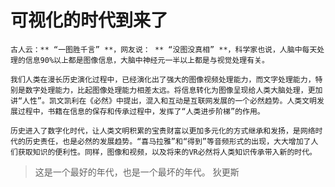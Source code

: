 # 可视化的时代到来了

    古人云：** “一图胜千言” **，网友说： ** “没图没真相” **，科学家也说，人脑中每天处理的信息90%以上都是图像信息，大脑中神经元一半以上都是与视觉处理有关。

    我们人类在漫长历史演化过程中，已经演化出了强大的图像视频处理能力，而文字处理能力，特别是数字处理能力，比起图像处理能力相差太远。将信息转化为图像呈现给人类大脑处理，更加讲“人性”。凯文凯利在《必然》中提出，混入和互动是互联网发展的一个必然趋势。人类文明发展过程中，书籍在信息的保存和传承过程中，发挥了“人类进步阶梯”的作用。
    
    历史进入了数字化时代，让人类文明积累的宝贵财富以更加多元化的方式继承和发扬，是网络时代的历史责任，也是必然的发展趋势。“喜马拉雅”和“得到”等音频形式的出现，大大增加了人们获取知识的便利性。同样，图像和视频，以及将来的VR必然将人类知识传承带入新的时代。

 > 这是一个最好的年代，也是一个最坏的年代。
 > 狄更斯
